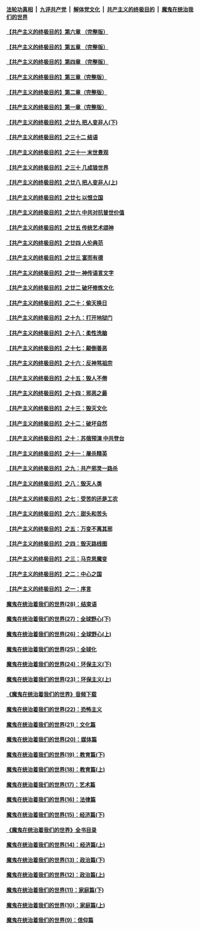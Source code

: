 ####  [法轮功真相](../../../../basic/blob/master/README.md?t=06252302) &nbsp;|&nbsp; [九评共产党](../../../../9ping.md/blob/master/README.md?t=06252302) &nbsp;|&nbsp; [解体党文化](../../../../jtdwh.md/blob/master/README.md?t=06252302)  &nbsp;|&nbsp; [共产主义的终极目的](../../../../gczydzjmd.md/blob/master/README.md?t=06252302) &nbsp;|&nbsp; [魔鬼在统治我们的世界](../../../../mgztzwmdsj.md/blob/master/README.md?t=06252302) 

#### [【共产主义的终极目的】第六章 （完整版）](../pages/nsc422/n11428913.md?t=06252302) 

#### [【共产主义的终极目的】第五章 （完整版）](../pages/nsc422/n11428912.md?t=06252302) 

#### [【共产主义的终极目的】第四章 （完整版）](../pages/nsc422/n11428907.md?t=06252302) 

#### [【共产主义的终极目的】第三章（完整版）](../pages/nsc422/n11428848.md?t=06252302) 

#### [【共产主义的终极目的】第二章（完整版）](../pages/nsc422/n11428831.md?t=06252302) 

#### [【共产主义的终极目的】第一章（完整版）](../pages/nsc422/n11417651.md?t=06252302) 

#### [【共产主义的终极目的】之廿九 把人变非人(下)](../pages/nsc422/n11344140.md?t=06252302) 

#### [【共产主义的终极目的】之三十二 结语](../pages/nsc422/n11360535.md?t=06252302) 

#### [【共产主义的终极目的】之三十一 末世景观](../pages/nsc422/n11351129.md?t=06252302) 

#### [【共产主义的终极目的】之三十 几成狼世界](../pages/nsc422/n11348280.md?t=06252302) 

#### [【共产主义的终极目的】之廿八 把人变非人(上)](../pages/nsc422/n11340492.md?t=06252302) 

#### [【共产主义的终极目的】之廿七 以恨立国](../pages/nsc422/n11336944.md?t=06252302) 

#### [【共产主义的终极目的】之廿六 中共对抗普世价值](../pages/nsc422/n11324785.md?t=06252302) 

#### [【共产主义的终极目的】之廿五 传统艺术颂神](../pages/nsc422/n11296396.md?t=06252302) 

#### [【共产主义的终极目的】之廿四 人伦典范](../pages/nsc422/n11296397.md?t=06252302) 

#### [【共产主义的终极目的】之廿三 富而有德](../pages/nsc422/n11283598.md?t=06252302) 

#### [【共产主义的终极目的】之廿一 神传语言文字](../pages/nsc422/n11263265.md?t=06252302) 

#### [【共产主义的终极目的】之廿二 破坏修炼文化](../pages/nsc422/n11245728.md?t=06252302) 

#### [【共产主义的终极目的】之二十：偷天换日](../pages/nsc422/n11238846.md?t=06252302) 

#### [【共产主义的终极目的】之十九：打开地狱门](../pages/nsc422/n11206376.md?t=06252302) 

#### [【共产主义的终极目的】之十八：柔性洗脑](../pages/nsc422/n11199994.md?t=06252302) 

#### [【共产主义的终极目的】之十七：颠倒善恶](../pages/nsc422/n11179782.md?t=06252302) 

#### [【共产主义的终极目的】之十六：反神骂祖宗](../pages/nsc422/n11166798.md?t=06252302) 

#### [【共产主义的终极目的】之十五：毁人不倦](../pages/nsc422/n11166792.md?t=06252302) 

#### [【共产主义的终极目的】之十四：邪恶之最](../pages/nsc422/n11150249.md?t=06252302) 

#### [【共产主义的终极目的】之十三：毁灭文化](../pages/nsc422/n11135227.md?t=06252302) 

#### [【共产主义的终极目的】之十二：破坏自然](../pages/nsc422/n11135214.md?t=06252302) 

#### [【共产主义的终极目的】之十：苏俄预演 中共登台](../pages/nsc422/n11118424.md?t=06252302) 

#### [【共产主义的终极目的】之十一：屠杀精英](../pages/nsc422/n11118442.md?t=06252302) 

#### [【共产主义的终极目的】之九：共产邪灵一路杀](../pages/nsc422/n11114139.md?t=06252302) 

#### [【共产主义的终极目的】之八：毁灭人类](../pages/nsc422/n11108503.md?t=06252302) 

#### [【共产主义的终极目的】之七：受苦的还是工农](../pages/nsc422/n11101809.md?t=06252302) 

#### [【共产主义的终极目的】之六：甜头和苦头](../pages/nsc422/n11096971.md?t=06252302) 

#### [【共产主义的终极目的】之五：万变不离其邪](../pages/nsc422/n11091285.md?t=06252302) 

#### [【共产主义的终极目的】之四：毁灭路线图](../pages/nsc422/n11086284.md?t=06252302) 

#### [【共产主义的终极目的】之三：马克思魔变](../pages/nsc422/n11061941.md?t=06252302) 

#### [【共产主义的终极目的】之二：中心之国](../pages/nsc422/n11047728.md?t=06252302) 

#### [【共产主义的终极目的】之一：序言](../pages/nsc422/n11086077.md?t=06252302) 

#### [魔鬼在统治着我们的世界(28)：结束语](../pages/nsc422/n10936246.md?t=06252302) 

#### [魔鬼在统治着我们的世界(27)：全球野心(下)](../pages/nsc422/n10928319.md?t=06252302) 

#### [魔鬼在统治着我们的世界(26)：全球野心(上)](../pages/nsc422/n10900318.md?t=06252302) 

#### [魔鬼在统治着我们的世界(25)：全球化](../pages/nsc422/n10788205.md?t=06252302) 

#### [魔鬼在统治着我们的世界(24)：环保主义(下)](../pages/nsc422/n10695307.md?t=06252302) 

#### [魔鬼在统治着我们的世界(23)：环保主义(上)](../pages/nsc422/n10688613.md?t=06252302) 

#### [《魔鬼在统治着我们的世界》音频下载](../pages/nsc422/n10635553.md?t=06252302) 

#### [魔鬼在统治着我们的世界(22)：恐怖主义](../pages/nsc422/n10614727.md?t=06252302) 

#### [魔鬼在统治着我们的世界(21)：文化篇](../pages/nsc422/n10597706.md?t=06252302) 

#### [魔鬼在统治着我们的世界(20)：媒体篇](../pages/nsc422/n10586579.md?t=06252302) 

#### [魔鬼在统治着我们的世界(19)：教育篇(下)](../pages/nsc422/n10564808.md?t=06252302) 

#### [魔鬼在统治着我们的世界(18)：教育篇(上)](../pages/nsc422/n10526970.md?t=06252302) 

#### [魔鬼在统治着我们的世界(17)：艺术篇](../pages/nsc422/n10499093.md?t=06252302) 

#### [魔鬼在统治着我们的世界(16)：法律篇](../pages/nsc422/n10485969.md?t=06252302) 

#### [魔鬼在统治着我们的世界(15)：经济篇(下)](../pages/nsc422/n10469975.md?t=06252302) 

#### [《魔鬼在统治着我们的世界》全书目录](../pages/nsc422/n10464261.md?t=06252302) 

#### [魔鬼在统治着我们的世界(14)：经济篇(上)](../pages/nsc422/n10457370.md?t=06252302) 

#### [魔鬼在统治着我们的世界(13)：政治篇(下)](../pages/nsc422/n10448270.md?t=06252302) 

#### [魔鬼在统治着我们的世界(12)：政治篇(上)](../pages/nsc422/n10444576.md?t=06252302) 

#### [魔鬼在统治着我们的世界(11)：家庭篇(下)](../pages/nsc422/n10440961.md?t=06252302) 

#### [魔鬼在统治着我们的世界(10)：家庭篇(上)](../pages/nsc422/n10435448.md?t=06252302) 

#### [魔鬼在统治着我们的世界(9)：信仰篇](../pages/nsc422/n10432159.md?t=06252302) 

